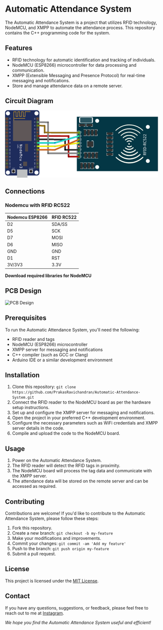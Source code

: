 # Automatic Attendance System

The Automatic Attendance System is a project that utilizes RFID technology, NodeMCU, and XMPP to automate the attendance process. This repository contains the C++ programming code for the system.

## Features

- RFID technology for automatic identification and tracking of individuals.
- NodeMCU (ESP8266) microcontroller for data processing and communication.
- XMPP (Extensible Messaging and Presence Protocol) for real-time messaging and notifications.
- Store and manage attendance data on a remote server.

## Circuit Diagram

![Circuit Diagram](circuit.png)

## Connections

### Nodemcu with RFID RC522

| Nodemcu ESP8266 | RFID RC522 |
| --------------- | ---------- |
| D2              | SDA/SS     |
| D5              | SCK        |
| D7              | MOSI       |
| D6              | MISO       |
| GND             | GND        |
| D1              | RST        |
| 3V/3V3          | 3.3V       |


**Download required libraries for NodeMCU**

## PCB Design

![PCB Design](pcb.png)

## Prerequisites

To run the Automatic Attendance System, you'll need the following:

- RFID reader and tags
- NodeMCU (ESP8266) microcontroller
- XMPP server for messaging and notifications
- C++ compiler (such as GCC or Clang)
- Arduino IDE or a similar development environment

## Installation

1. Clone this repository: `git clone https://github.com/PrakasRavichandran/Automatic-Attendance-System.git`
2. Connect the RFID reader to the NodeMCU board as per the hardware setup instructions.
3. Set up and configure the XMPP server for messaging and notifications.
4. Open the project in your preferred C++ development environment.
5. Configure the necessary parameters such as WiFi credentials and XMPP server details in the code.
6. Compile and upload the code to the NodeMCU board.

## Usage

1. Power on the Automatic Attendance System.
2. The RFID reader will detect the RFID tags in proximity.
3. The NodeMCU board will process the tag data and communicate with the XMPP server.
4. The attendance data will be stored on the remote server and can be accessed as required.

## Contributing

Contributions are welcome! If you'd like to contribute to the Automatic Attendance System, please follow these steps:

1. Fork this repository.
2. Create a new branch: `git checkout -b my-feature`
3. Make your modifications and improvements.
4. Commit your changes: `git commit -am 'Add my feature'`
5. Push to the branch: `git push origin my-feature`
6. Submit a pull request.

## License

This project is licensed under the [MIT License](LICENSE).

## Contact

If you have any questions, suggestions, or feedback, please feel free to reach out to me at [Instagram](https://www.instagram.com/prakashravichandrann/).

*We hope you find the Automatic Attendance System useful and efficient!*

